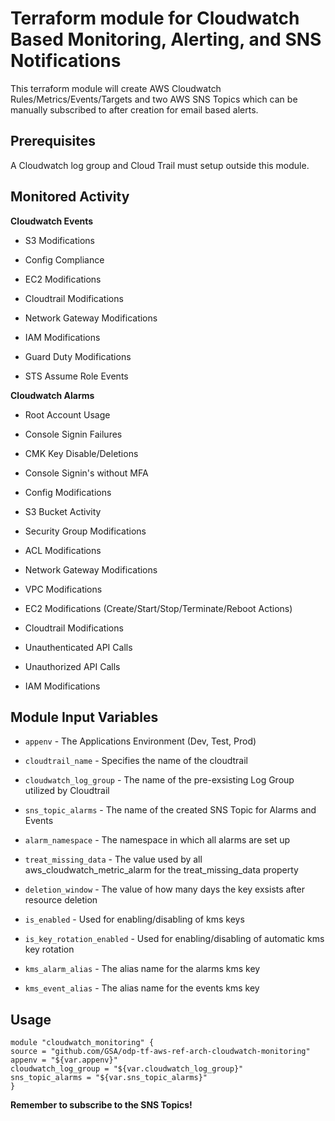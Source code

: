 # Terraform module for Cloudwatch Based Monitoring, Alerting, and SNS Notifications

  

This terraform module will create AWS Cloudwatch Rules/Metrics/Events/Targets and two AWS SNS Topics which can be manually subscribed to after creation for email based alerts.

  

## Prerequisites

  

A Cloudwatch log group and Cloud Trail must setup outside this module.

  

## Monitored Activity

**Cloudwatch Events**

 - S3 Modifications
   
- Config Compliance
   
- EC2 Modifications

- Cloudtrail Modifications

- Network Gateway Modifications

- IAM Modifications

- Guard Duty Modifications

- STS Assume Role Events

 **Cloudwatch Alarms**

- Root Account Usage

- Console Signin Failures

- CMK Key Disable/Deletions

- Console Signin's without MFA

- Config Modifications

- S3 Bucket Activity

- Security Group Modifications

- ACL Modifications

- Network Gateway Modifications

- VPC Modifications

- EC2 Modifications (Create/Start/Stop/Terminate/Reboot Actions)

- Cloudtrail Modifications

- Unauthenticated API Calls

- Unauthorized API Calls

- IAM Modifications

## Module Input Variables

*  `appenv` - The Applications Environment (Dev, Test, Prod)

*  `cloudtrail_name` - Specifies the name of the cloudtrail

*  `cloudwatch_log_group` - The name of the pre-exsisting Log Group utilized by Cloudtrail

*  `sns_topic_alarms` - The name of the created SNS Topic for Alarms and Events

*  `alarm_namespace` - The namespace in which all alarms are set up

*  `treat_missing_data` - The value used by all aws_cloudwatch_metric_alarm for the treat_missing_data property

*  `deletion_window` - The value of how many days the key exsists after resource deletion

*  `is_enabled` - Used for enabling/disabling of kms keys

*  `is_key_rotation_enabled` - Used for enabling/disabling of automatic kms key rotation

*  `kms_alarm_alias` - The alias name for the alarms kms key

*  `kms_event_alias` - The alias name for the events kms key

  
  

## Usage
```
module "cloudwatch_monitoring" {
source = "github.com/GSA/odp-tf-aws-ref-arch-cloudwatch-monitoring"
appenv = "${var.appenv}"
cloudwatch_log_group = "${var.cloudwatch_log_group}"
sns_topic_alarms = "${var.sns_topic_alarms}"
}
```
**Remember to subscribe to the SNS Topics!**
